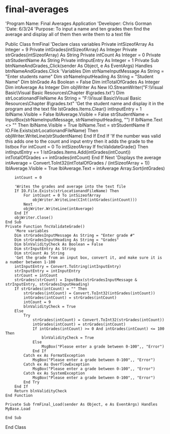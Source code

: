 # final-averages
'Program Name: Final Averages Application
'Developer: Chris Gorman
'Date: 6/3/24
'Purpose: To input a name and ten grades then find the average and display all of them then write them to a text file

Public Class frmFinal
    'Declare class variables
    Private intSizeofArray As Integer = 9
    Private intGrades(intSizeofArray) As Integer
    Private strGrades(intSizeofArray) As String
    Private intCount As Integer = 0
    Private strStudentName As String
    Private intInputEntry As Integer = 1
    Private Sub btnNameAndGrades_Click(sender As Object, e As EventArgs) Handles btnNameAndGrades.Click
        'Variables
        Dim strNameInputMessage As String = "Enter students name"
        Dim strNameInputHeading As String = "Student Name"
        Dim blnGrade As Boolean = False
        Dim intTotalOfGrades As Integer
        Dim intAverage As Integer
        Dim objWriter As New IO.StreamWriter("F:\Visual Basic\Visual Basic Resources\Chapter 8\grades.txt")
        Dim strLocationandFileName As String = "F:\Visual Basic\Visual Basic Resources\Chapter 8\grades.txt"
        'Get the student name and display it in the program and the text file
        lstGrades.Items.Clear()
        intInputEntry = 1
        lblName.Visible = False
        lblAverage.Visible = False
        strStudentName = InputBox(strNameInputMessage, strNameInputHeading, "")
        If lblName.Text <> "" Then
            lblName.Visible = True
            lblName.Text = strStudentName
            If IO.File.Exists(strLocationandFileName) Then
                objWriter.WriteLine(strStudentName)
            End If
        End If
        'If the number was valid this adds one to the count and input entry then it adds the grade to the listbox
        For intCount = 0 To intSizeofArray
            If fncValidateGrade() Then
                intInputEntry += 1
                lstGrades.Items.Add(intGrades(intCount))
                intTotalOfGrades += intGrades(intCount)
            End If
        Next
        'Displays the average
        intAverage = Convert.ToInt32(intTotalOfGrades / (intSizeofArray + 1))
        lblAverage.Visible = True
        lblAverage.Text = intAverage
        Array.Sort(intGrades)

        intCount = 0

        'Writes the grades and average into the text file
        If IO.File.Exists(strLocationandFileName) Then
            For intCount = 0 To intSizeofArray
                objWriter.WriteLine(CInt(intGrades(intCount)))
            Next
            objWriter.WriteLine(intAverage)
        End If
        objWriter.Close()
    End Sub
    Private Function fncValidateGrade()
        'More variables
        Dim strGradesInputMessage As String = "Enter grade #"
        Dim strGradesInputHeading As String = "Grades"
        Dim blnValidityCheck As Boolean = False
        Dim strInputEntry As String
        Dim strCount As String
        'Get the grade from an input box, convert it, and make sure it is a number between 1-100
        intInputEntry = Convert.ToString(intInputEntry)
        strInputEntry = intInputEntry
        strCount = intCount
        strGrades(strCount) = InputBox(strGradesInputMessage & strInputEntry, strGradesInputHeading)
        If strGrades(intCount) = "" Then
            strGrades(intCount) = Convert.ToInt32(intGrades(intCount))
            intGrades(intCount) = strGrades(intCount)
            intCount = 9
            blnValidityCheck = True
        Else
            Try
                strGrades(intCount) = Convert.ToInt32(strGrades(intCount))
                intGrades(intCount) = strGrades(intCount)
                If intGrades(intCount) >= 0 And intGrades(intCount) <= 100 Then
                    blnValidityCheck = True
                Else
                    MsgBox("Please enter a grade between 0-100",, "Error")
                End If
            Catch ex As FormatException
                MsgBox("Please enter a grade between 0-100",, "Error")
            Catch ex As OverflowException
                MsgBox("Please enter a grade between 0-100",, "Error")
            Catch ex As SystemException
                MsgBox("Please enter a grade between 0-100",, "Error")
            End Try
        End If
        Return blnValidityCheck
    End Function

    Private Sub frmFinal_Load(sender As Object, e As EventArgs) Handles MyBase.Load

    End Sub
End Class

